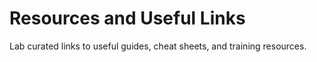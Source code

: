# Resources and Useful Links

Lab curated links to useful guides, cheat sheets, and training resources.
